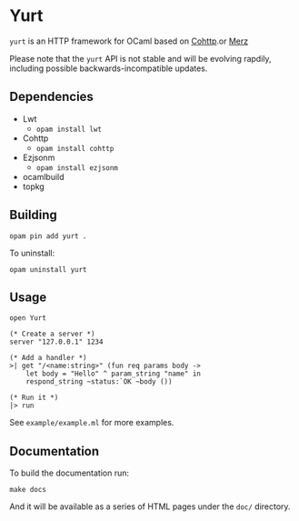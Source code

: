 Yurt
====

`yurt` is an HTTP framework for OCaml based on [Cohttp](https://github.com/mirage/ocaml-cohttp).or [Merz](http://github.com/zshipko/merz)

Please note that the `yurt` API is not stable and will be evolving rapdily, including possible backwards-incompatible updates.

## Dependencies

- Lwt
    - `opam install lwt`
- Cohttp
    - `opam install cohttp`
- Ezjsonm
    - `opam install ezjsonm`
- ocamlbuild
- topkg

## Building

    opam pin add yurt .

To uninstall:

    opam uninstall yurt

## Usage

    open Yurt

    (* Create a server *)
    server "127.0.0.1" 1234

    (* Add a handler *)
    >| get "/<name:string>" (fun req params body ->
        let body = "Hello" ^ param_string "name" in
        respond_string ~status:`OK ~body ())

    (* Run it *)
    |> run

See `example/example.ml` for more examples.

## Documentation

To build the documentation run:

    make docs

And it will be available as a series of HTML pages under the `doc/` directory.



